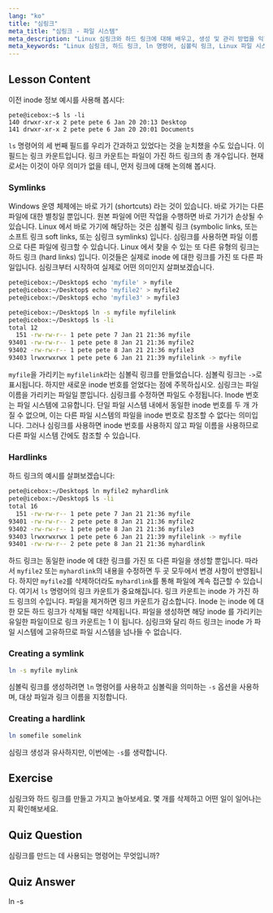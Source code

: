 ```yaml
---
lang: "ko"
title: "심링크"
meta_title: "심링크 - 파일 시스템"
meta_description: "Linux 심링크와 하드 링크에 대해 배우고, 생성 및 관리 방법을 익힙니다. 이 초보자 친화적인 가이드를 통해 차이점과 사용 사례를 이해하세요."
meta_keywords: "Linux 심링크, 하드 링크, ln 명령어, 심볼릭 링크, Linux 파일 시스템, Linux 튜토리얼, 초보자 Linux"
---
```


## Lesson Content

이전 inode 정보 예시를 사용해 봅시다:

```plaintext
pete@icebox:~$ ls -li
140 drwxr-xr-x 2 pete pete 6 Jan 20 20:13 Desktop
141 drwxr-xr-x 2 pete pete 6 Jan 20 20:01 Documents
```

`ls` 명령어의 세 번째 필드를 우리가 간과하고 있었다는 것을 눈치챘을 수도 있습니다. 이 필드는 링크 카운트입니다. 링크 카운트는 파일이 가진 하드 링크의 총 개수입니다. 현재로서는 이것이 아무 의미가 없을 테니, 먼저 링크에 대해 논의해 봅시다.

### Symlinks

Windows 운영 체제에는 바로 가기 (shortcuts) 라는 것이 있습니다. 바로 가기는 다른 파일에 대한 별칭일 뿐입니다. 원본 파일에 어떤 작업을 수행하면 바로 가기가 손상될 수 있습니다. Linux 에서 바로 가기에 해당하는 것은 심볼릭 링크 (symbolic links, 또는 소프트 링크 soft links, 또는 심링크 symlinks) 입니다. 심링크를 사용하면 파일 이름으로 다른 파일에 링크할 수 있습니다. Linux 에서 찾을 수 있는 또 다른 유형의 링크는 하드 링크 (hard links) 입니다. 이것들은 실제로 inode 에 대한 링크를 가진 또 다른 파일입니다. 심링크부터 시작하여 실제로 어떤 의미인지 살펴보겠습니다.

```bash
pete@icebox:~/Desktop$ echo 'myfile' > myfile
pete@icebox:~/Desktop$ echo 'myfile2' > myfile2
pete@icebox:~/Desktop$ echo 'myfile3' > myfile3

pete@icebox:~/Desktop$ ln -s myfile myfilelink
pete@icebox:~/Desktop$ ls -li
total 12
  151 -rw-rw-r-- 1 pete pete 7 Jan 21 21:36 myfile
93401 -rw-rw-r-- 1 pete pete 8 Jan 21 21:36 myfile2
93402 -rw-rw-r-- 1 pete pete 8 Jan 21 21:36 myfile3
93403 lrwxrwxrwx 1 pete pete 6 Jan 21 21:39 myfilelink -> myfile
```

`myfile`을 가리키는 `myfilelink`라는 심볼릭 링크를 만들었습니다. 심볼릭 링크는 `->`로 표시됩니다. 하지만 새로운 inode 번호를 얻었다는 점에 주목하십시오. 심링크는 파일 이름을 가리키는 파일일 뿐입니다. 심링크를 수정하면 파일도 수정됩니다. Inode 번호는 파일 시스템에 고유합니다. 단일 파일 시스템 내에서 동일한 inode 번호를 두 개 가질 수 없으며, 이는 다른 파일 시스템의 파일을 inode 번호로 참조할 수 없다는 의미입니다. 그러나 심링크를 사용하면 inode 번호를 사용하지 않고 파일 이름을 사용하므로 다른 파일 시스템 간에도 참조할 수 있습니다.

### Hardlinks

하드 링크의 예시를 살펴보겠습니다:

```bash
pete@icebox:~/Desktop$ ln myfile2 myhardlink
pete@icebox:~/Desktop$ ls -li
total 16
  151 -rw-rw-r-- 1 pete pete 7 Jan 21 21:36 myfile
93401 -rw-rw-r-- 2 pete pete 8 Jan 21 21:36 myfile2
93402 -rw-rw-r-- 1 pete pete 8 Jan 21 21:36 myfile3
93403 lrwxrwxrwx 1 pete pete 6 Jan 21 21:39 myfilelink -> myfile
93401 -rw-rw-r-- 2 pete pete 8 Jan 21 21:36 myhardlink
```

하드 링크는 동일한 inode 에 대한 링크를 가진 또 다른 파일을 생성할 뿐입니다. 따라서 `myfile2` 또는 `myhardlink`의 내용을 수정하면 두 곳 모두에서 변경 사항이 반영됩니다. 하지만 `myfile2`를 삭제하더라도 `myhardlink`를 통해 파일에 계속 접근할 수 있습니다. 여기서 `ls` 명령어의 링크 카운트가 중요해집니다. 링크 카운트는 inode 가 가진 하드 링크의 수입니다. 파일을 제거하면 링크 카운트가 감소합니다. Inode 는 inode 에 대한 모든 하드 링크가 삭제될 때만 삭제됩니다. 파일을 생성하면 해당 inode 를 가리키는 유일한 파일이므로 링크 카운트는 1 이 됩니다. 심링크와 달리 하드 링크는 inode 가 파일 시스템에 고유하므로 파일 시스템을 넘나들 수 없습니다.

### Creating a symlink

```bash
ln -s myfile mylink
```

심볼릭 링크를 생성하려면 `ln` 명령어를 사용하고 심볼릭을 의미하는 `-s` 옵션을 사용하며, 대상 파일과 링크 이름을 지정합니다.

### Creating a hardlink

```bash
ln somefile somelink
```

심링크 생성과 유사하지만, 이번에는 `-s`를 생략합니다.

## Exercise

심링크와 하드 링크를 만들고 가지고 놀아보세요. 몇 개를 삭제하고 어떤 일이 일어나는지 확인해보세요.

## Quiz Question

심링크를 만드는 데 사용되는 명령어는 무엇입니까?

## Quiz Answer

ln -s
